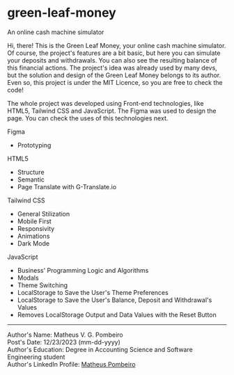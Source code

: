 # green-leaf-money
 An online cash machine simulator

Hi, there! This is the Green Leaf Money, your online cash machine simulator. Of course, the project's features are a bit basic, but here you can simulate your deposits and withdrawals. You can also see the resulting balance of this financial actions. The project's idea was already used by many devs, but the solution and design of the Green Leaf Money belongs to its author. Even so, this project is under the MIT Licence, so you are free to check the code!

The whole project was developed using Front-end technologies, like HTML5, Tailwind CSS and JavaScript. The Figma was used to design the page. You can check the uses of this technologies next.

Figma

<ul>
    <li>Prototyping</li>
</ul>

HTML5

<ul>
    <li>Structure</li>
    <li>Semantic</li>
    <li>Page Translate with G-Translate.io</li>
</ul>

Tailwind CSS

<ul>
    <li>General Stilization</li>
    <li>Mobile First</li>
    <li>Responsivity</li>
    <li>Animations</li>
    <li>Dark Mode</li>
</ul>

JavaScript

<ul>
    <li>Business' Programming Logic and Algorithms</li>
    <li>Modals</li>
    <li>Theme Switching</li>
    <li>LocalStorage to Save the User's Theme Preferences</li>
    <li>LocalStorage to Save the User's Balance, Deposit and Withdrawal's Values</li>
    <li>Removes LocalStorage Output and Data Values with the Reset Button</li>
</ul>

<hr>

Author's Name: Matheus V. G. Pombeiro<br>
Post's Date: 12/23/2023 (mm-dd-yyyy)<br>
Author's Education: Degree in Accounting Science and Software Engineering student<br>
Author's LinkedIn Profile: <a href="https://www.linkedin.com/in/matheus-pombeiro/" target="_blank" rel="noopener noreferrer">Matheus Pombeiro</a>